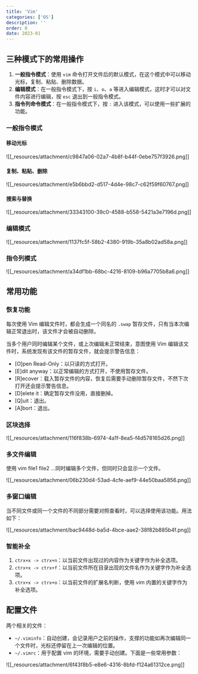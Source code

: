 ```yaml
---
title: 'Vim'
categories: ['OS']
description: ''
order: 0
date: 2023-01
---
```


## 三种模式下的常用操作

1. **一般指令模式**：使用 `vim` 命令打开文件后的默认模式，在这个模式中可以移动光标，复制、粘贴、删除数据。
2. **编辑模式**：在一般指令模式下，按 `i`、`o`、`a` 等进入编辑模式，这时才可以对文件内容进行编辑，按 `esc` 退出到一般指令模式。
3. **指令列命令模式**：在一般指令模式下，按 `:` 进入该模式，可以使用一些扩展的功能。

### 一般指令模式

#### 移动光标

![[_resources/attachment/c9847a06-02a7-4b8f-b44f-0ebe757f3926.png]]

#### 复制、粘贴、删除

![[_resources/attachment/e5b6bbd2-d517-4d4e-98c7-c62f59f60767.png]]

#### 搜索与替换

![[_resources/attachment/33343100-39c0-4588-b558-5421a3e7196d.png]]

### 编辑模式

![[_resources/attachment/1137fc5f-58b2-4380-919b-35a8b02ad58a.png]]

### 指令列模式

![[_resources/attachment/a34df1bb-68bc-4216-8109-b96a7705b8a6.png]]

## 常用功能

### 恢复功能

每次使用 Vim 编辑文件时，都会生成一个同名的 `.swap` 暂存文件，只有当本次编辑正常退出时，该文件才会被自动删除。

当多个用户同时编辑某个文件，或上次编辑未正常结束，意图使用 Vim 编辑该文件时，系统发现有该文件的暂存文件，就会提示警告信息：

- [O]pen Read-Only：以只读的方式打开。
- [E]dit anyway：以正常编辑的方式打开，不使用暂存文件。
- [R]ecover：载入暂存文件的内容，恢复后需要手动删除暂存文件，不然下次打开还会提示警告信息。
- [D]elete it：确定暂存文件没用，直接删掉。
- [Q]uit：退出。
- [A]bort：退出。

### 区块选择

![[_resources/attachment/116f838b-6974-4a1f-8ea5-f4d578165d26.png]]

### 多文件编辑

使用 vim file1 file2 ...同时编辑多个文件，但同时只会显示一个文件。

![[_resources/attachment/06b230d4-53ad-4cfe-aef9-44e50baa5856.png]]

### 多窗口编辑

当不同文件或同一个文件的不同部分需要对照查看时，可以选择使用该功能。用法如下：

![[_resources/attachment/bac9448d-ba5d-4bce-aae2-38f82b885b4f.png]]

### 智能补全

1. `ctrx+x -> ctrx+n`：以当前文件出现过的内容作为关键字作为补全选项。
2. `ctrx+x -> ctrx+f`：以当前文件所在目录出现的文件名作为关键字作为补全选项。
3. `ctrx+x -> ctrx+o`：以当前文件的扩展名判断，使用 vim 内置的关键字作为补全选项。

## 配置文件

两个相关的文件：

- `~/.viminfo`：自动创建，会记录用户之前的操作，支撑的功能如再次编辑同一个文件时，光标还停留在上一次编辑的位置。
- `~/.vimrc`：用于配置 vim 的环境，需要手动创建。下面是一些常用参数：

![[_resources/attachment/6f43f8b5-e8e6-4316-8bfd-f124a61312ce.png]]

